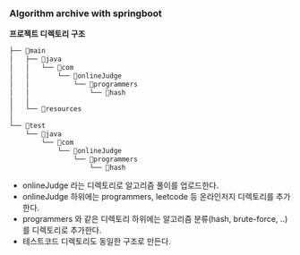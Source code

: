 
### Algorithm archive with springboot

**프로젝트 디렉토리 구조**
```bash
├── 📂main
│   ├── 📂java
│   │   └── 📂com
│   │       └── 📂onlineJudge
│   │           └── 📂programmers
│   │               └── 📂hash
│   │                   
│   └── 📂resources
│       
└── 📂test
    └── 📂java
        └── 📂com
            └── 📂onlineJudge
                └── 📂programmers
                    └── 📂hash

```

- onlineJudge 라는 디렉토리로 알고리즘 풀이를 업로드한다.
- onlineJudge 하위에는 programmers, leetcode 등 온라인저지 디렉토리를 추가한다.
- programmers 와 같은 디렉토리 하위에는 알고리즘 분류(hash, brute-force, ..)를 디렉토리로 추가한다.
- 테스트코드 디렉토리도 동일한 구조로 만든다.